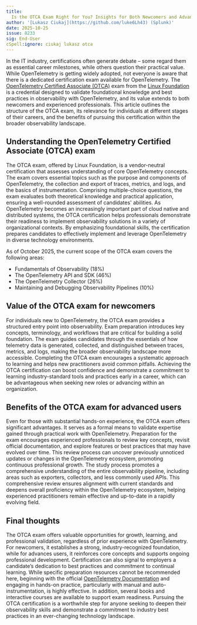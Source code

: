 ```yaml
---
title:
  Is the OTCA Exam Right for You? Insights for Both Newcomers and Advanced Users
author: '[Lukasz Ciukaj](https://github.com/luke6Lh43) (Splunk)'
date: 2025-10-25
issue: 8233
sig: End-User
cSpell:ignore: ciukaj lukasz otca
---
```


In the IT industry, certifications often generate debate – some regard them as
essential career milestones, while others question their practical value. While
OpenTelemetry is getting widely adopted, not everyone is aware that there is a
dedicated certification exam available for OpenTelemetry. The
[OpenTelemetry Certified Associate (OTCA)](https://training.linuxfoundation.org/certification/opentelemetry-certified-associate-otca/)
exam from the [Linux Foundation](https://www.linuxfoundation.org/) is a
credential designed to validate foundational knowledge and best practices in
observability with OpenTelemetry, and its value extends to both newcomers and
experienced professionals. This article outlines the structure of the OTCA exam,
its relevance for individuals at different stages of their careers, and the
benefits of pursuing this certification within the broader observability
landscape.

## Understanding the OpenTelemetry Certified Associate (OTCA) exam

The OTCA exam, offered by Linux Foundation, is a vendor-neutral certification
that assesses understanding of core OpenTelemetry concepts. The exam covers
essential topics such as the purpose and components of OpenTelemetry, the
collection and export of traces, metrics, and logs, and the basics of
instrumentation. Comprising multiple-choice questions, the exam evaluates both
theoretical knowledge and practical application, ensuring a well-rounded
assessment of candidates' abilities. As OpenTelemetry becomes an increasingly
important part of cloud native and distributed systems, the OTCA certification
helps professionals demonstrate their readiness to implement observability
solutions in a variety of organizational contexts. By emphasizing foundational
skills, the certification prepares candidates to effectively implement and
leverage OpenTelemetry in diverse technology environments.

As of October 2025, the current scope of the OTCA exam covers the following
areas:

- Fundamentals of Observability (18%)
- The OpenTelemetry API and SDK (46%)
- The OpenTelemetry Collector (26%)
- Maintaining and Debugging Observability Pipelines (10%)

## Value of the OTCA exam for newcomers

For individuals new to OpenTelemetry, the OTCA exam provides a structured entry
point into observability. Exam preparation introduces key concepts, terminology,
and workflows that are critical for building a solid foundation. The exam guides
candidates through the essentials of how telemetry data is generated, collected,
and distinguished between traces, metrics, and logs, making the broader
observability landscape more accessible. Completing the OTCA exam encourages a
systematic approach to learning and helps new practitioners avoid common
pitfalls. Achieving the OTCA certification can boost confidence and demonstrate
a commitment to learning industry-standard tools and practices early in a
career, which can be advantageous when seeking new roles or advancing within an
organization.

## Benefits of the OTCA exam for advanced users

Even for those with substantial hands-on experience, the OTCA exam offers
significant advantages. It serves as a formal means to validate expertise gained
through practical work with OpenTelemetry. Preparation for the exam encourages
experienced professionals to review key concepts, revisit official
documentation, and explore features or best practices that may have evolved over
time. This review process can uncover previously unnoticed updates or changes in
the OpenTelemetry ecosystem, promoting continuous professional growth. The study
process promotes a comprehensive understanding of the entire observability
pipeline, including areas such as exporters, collectors, and less commonly used
APIs. This comprehensive review ensures alignment with current standards and
deepens overall proficiency within the OpenTelemetry ecosystem, helping
experienced practitioners remain effective and up-to-date in a rapidly evolving
field.

## Final thoughts

The OTCA exam offers valuable opportunities for growth, learning, and
professional validation, regardless of prior experience with OpenTelemetry. For
newcomers, it establishes a strong, industry-recognized foundation, while for
advances users, it reinforces core concepts and supports ongoing professional
development. Certification can also signal to employers a candidate’s dedication
to best practices and commitment to continual learning. While specific
preparation resources cannot be recommended here, beginning with the official
[OpenTelemetry Documentation](/docs/) and engaging in hands-on practice,
particularly with manual and auto-instrumentation, is highly effective. In
addition, several books and interactive courses are available to support exam
readiness. Pursuing the OTCA certification is a worthwhile step for anyone
seeking to deepen their observability skills and demonstrate a commitment to
industry best practices in an ever-changing technology landscape.
